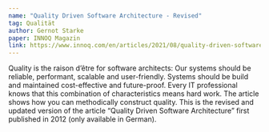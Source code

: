 ```yaml
---
name: "Quality Driven Software Architecture - Revised"
tag: Qualität
author: Gernot Starke
paper: INNOQ Magazin
link: https://www.innoq.com/en/articles/2021/08/quality-driven-software-architecture-revised/
---
```

Quality is the raison d’être for software architects: Our systems should be reliable, performant, 
scalable and user-friendly. Systems should be build and maintained cost-effective and future-proof. 
Every IT professional knows that this combination of characteristics means hard work. 
The article shows how you can methodically construct quality.
This is the revised and updated version of the article “Quality Driven Software Architecture” 
first published in 2012 (only available in German).